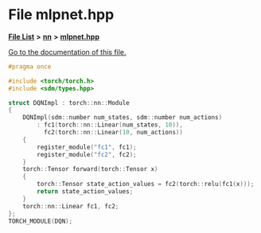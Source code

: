 
# File mlpnet.hpp

[**File List**](files.md) **>** [**nn**](dir_a0f8f367ee5fbc480d285e7bffe42674.md) **>** [**mlpnet.hpp**](mlpnet_8hpp.md)

[Go to the documentation of this file.](mlpnet_8hpp.md) 


````cpp
#pragma once

#include <torch/torch.h>
#include <sdm/types.hpp>

struct DQNImpl : torch::nn::Module
{
    DQNImpl(sdm::number num_states, sdm::number num_actions)
        : fc1(torch::nn::Linear(num_states, 10)),
          fc2(torch::nn::Linear(10, num_actions))
    {
        register_module("fc1", fc1);
        register_module("fc2", fc2);
    }
    torch::Tensor forward(torch::Tensor x)
    {
        torch::Tensor state_action_values = fc2(torch::relu(fc1(x)));
        return state_action_values;
    }
    torch::nn::Linear fc1, fc2;
};
TORCH_MODULE(DQN);
````

